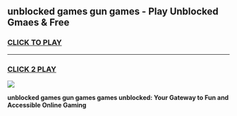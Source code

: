 
## unblocked games gun games - Play Unblocked Gmaes & Free
<h3>
<a href="https://premium.freeplayer.one?title=unblocked_games_gun_games&ref=20F">CLICK TO PLAY</a></h3>
<hr>

<h3>
<a href="https://premium.freeplayer.one?title=unblocked_games_gun_games&ref=20F">CLICK 2 PLAY</a>
  
</h3>

<a href="https://premium.freeplayer.one?title=unblocked_games_gun_games&ref=20F/"><img src="https://clearcache.store/games.png"></a>


**unblocked games gun games games unblocked: Your Gateway to Fun and Accessible Online Gaming**
